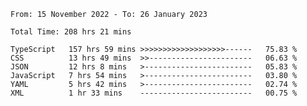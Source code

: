 <!-- <div align="center">
  
  ![](https://raw.githubusercontent.com/iaizawa0623/github-stats/master/generated/overview.svg#gh-dark-mode-only)
  ![](https://raw.githubusercontent.com/iaizawa0623/github-stats/master/generated/overview.svg#gh-light-mode-only)
  ![](https://raw.githubusercontent.com/iaizawa0623/github-stats/master/generated/languages.svg#gh-dark-mode-only)
  ![](https://raw.githubusercontent.com/iaizawa0623/github-stats/master/generated/languages.svg#gh-light-mode-only)

</div> -->


<!--
<a href="https://github.com/anuraghazra/github-readme-stats">
  <img src="https://github-readme-stats.vercel.app/api?username=iaizawa0623&show_icons=true&count_private=true&theme=dracula&line_height=40" />
  <img src="https://github-readme-stats.vercel.app/api/top-langs/?username=iaizawa0623&count_private=true&theme=dracula" />
</a>

***
-->

<!--START_SECTION:waka-->

```text
From: 15 November 2022 - To: 26 January 2023

Total Time: 208 hrs 21 mins

TypeScript   157 hrs 59 mins >>>>>>>>>>>>>>>>>>>------   75.83 %
CSS          13 hrs 49 mins  >>-----------------------   06.63 %
JSON         12 hrs 8 mins   >------------------------   05.83 %
JavaScript   7 hrs 54 mins   >------------------------   03.80 %
YAML         5 hrs 42 mins   >------------------------   02.74 %
XML          1 hr 33 mins    -------------------------   00.75 %
```

<!--END_SECTION:waka-->
